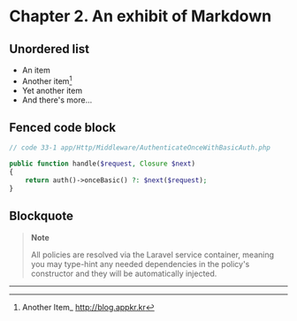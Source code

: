 # Chapter 2. An exhibit of Markdown

## Unordered list

-   An item
-   Another item[^1]
-   Yet another item
-   And there's more...

## Fenced code block

```php
// code 33-1 app/Http/Middleware/AuthenticateOnceWithBasicAuth.php

public function handle($request, Closure $next)
{
    return auth()->onceBasic() ?: $next($request);
}
```

## Blockquote

> **Note** 
>
> All policies are resolved via the Laravel service container, meaning you may type-hint any needed dependencies in the policy's constructor and they will be automatically injected.

---

[^1]: Another Item_ http://blog.appkr.kr 
